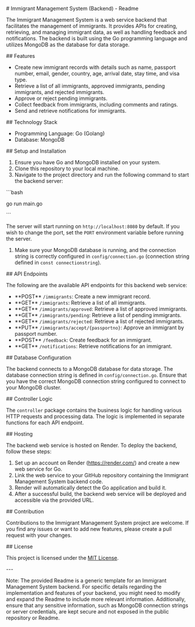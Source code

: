 ﻿\# Immigrant Management System (Backend) - Readme

The Immigrant Management System is a web service backend that facilitates the management of immigrants. It provides APIs for creating, retrieving, and managing immigrant data, as well as handling feedback and notifications. The backend is built using the Go programming language and utilizes MongoDB as the database for data storage.

\## Features

- Create new immigrant records with details such as name, passport number, email, gender, country, age, arrival date, stay time, and visa type.
- Retrieve a list of all immigrants, approved immigrants, pending immigrants, and rejected immigrants.
- Approve or reject pending immigrants.
- Collect feedback from immigrants, including comments and ratings.
- Send and retrieve notifications for immigrants.

\## Technology Stack

- Programming Language: Go (Golang)
- Database: MongoDB

\## Setup and Installation

1. Ensure you have Go and MongoDB installed on your system.
1. Clone this repository to your local machine.
1. Navigate to the project directory and run the following command to start the backend server:

\```bash

go run main.go

\```

The server will start running on `http://localhost:8080` by default. If you wish to change the port, set the `PORT` environment variable before running the server.

1. Make sure your MongoDB database is running, and the connection string is correctly configured in `config/connection.go` (connection string defined in `const connectionstring`).

\## API Endpoints

The following are the available API endpoints for this backend web service:

- \*\*POST\*\* `/immigrants`: Create a new immigrant record.
- \*\*GET\*\* `/immigrants`: Retrieve a list of all immigrants.
- \*\*GET\*\* `/immigrants/approved`: Retrieve a list of approved immigrants.
- \*\*GET\*\* `/immigrants/pending`: Retrieve a list of pending immigrants.
- \*\*GET\*\* `/immigrants/rejected`: Retrieve a list of rejected immigrants.
- \*\*PUT\*\* `/immigrants/accept/{passportno}`: Approve an immigrant by passport number.
- \*\*POST\*\* `/feedback`: Create feedback for an immigrant.
- \*\*GET\*\* `/notifications`: Retrieve notifications for an immigrant.

\## Database Configuration

The backend connects to a MongoDB database for data storage. The database connection string is defined in `config/connection.go`. Ensure that you have the correct MongoDB connection string configured to connect to your MongoDB cluster.

\## Controller Logic

The `controller` package contains the business logic for handling various HTTP requests and processing data. The logic is implemented in separate functions for each API endpoint.

\## Hosting

The backend web service is hosted on Render. To deploy the backend, follow these steps:

1. Set up an account on Render (https://render.com/) and create a new web service for Go.
1. Link the web service to your GitHub repository containing the Immigrant Management System backend code.
1. Render will automatically detect the Go application and build it.
1. After a successful build, the backend web service will be deployed and accessible via the provided URL.

\## Contribution

Contributions to the Immigrant Management System project are welcome. If you find any issues or want to add new features, please create a pull request with your changes.

\## License

This project is licensed under the [MIT License](LICENSE).

\---

Note: The provided Readme is a generic template for an Immigrant Management System backend. For specific details regarding the implementation and features of your backend, you might need to modify and expand the Readme to include more relevant information. Additionally, ensure that any sensitive information, such as MongoDB connection strings or server credentials, are kept secure and not exposed in the public repository or Readme.
